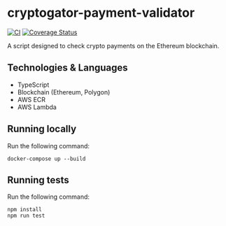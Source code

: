 # cryptogator-payment-validator

[![CI](https://github.com/samdouble/cryptogator-payment-validator/actions/workflows/checks.yml/badge.svg)](https://github.com/samdouble/cryptogator-payment-validator/actions/workflows/checks.yml)
[![Coverage Status](https://coveralls.io/repos/samdouble/cryptogator-payment-validator/badge.svg?branch=master&service=github)](https://coveralls.io/github/samdouble/cryptogator-payment-validator?branch=master)

A script designed to check crypto payments on the Ethereum blockchain.

## Technologies & Languages

- TypeScript
- Blockchain (Ethereum, Polygon)
- AWS ECR
- AWS Lambda

## Running locally

Run the following command:

```
docker-compose up --build
```

## Running tests

Run the following command:

```
npm install
npm run test
```
